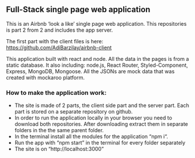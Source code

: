 <h2>Full-Stack single page web application</h2>

This is an Airbnb ‘look a like’ single page web application.
This repositories is part 2 from 2 and includes the app server.

The first part with the client files is here: https://github.com/AdiBarzilay/airbnb-client

This application built with react and node. All the data in the pages is from a static database.
It also including: node.js, React Router, Styled-Component, Express, MongoDB, Mongoose.
All the JSONs are mock data that was created with mockaroo platform.

<h3>How to make the application work:</h3>
<ul>
<li>The site is made of 2 parts, the client side part and the server part. Each part is stored on a separate repository on github.</li>
<li>In order to run the application locally in your browser you need to download both repositories. After downloading extract them in separate folders in the the same parent folder.</li>
<li>In the terminal install all the modules for the application “npm i“. </li>
<li>Run the app with “npm start” in the terminal for every folder separately</li>
<li>The site is on “http://localhost:3000”</li>
</ul>
